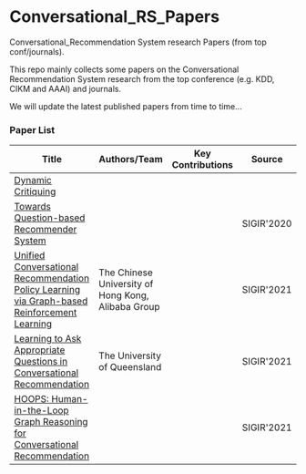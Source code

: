 # Conversational_RS_Papers
 Conversational_Recommendation System research Papers (from top conf/journals).

 This repo mainly collects some papers on the Conversational Recommendation System research from the top conference (e.g. KDD, CIKM and AAAI) and journals.

 We will update the latest published papers from time to time... 

 ### Paper List


|  Title   |  Authors/Team  |   Key Contributions    |  Source  |
|  ----  | ----  |   ----  | ----  |
| [Dynamic Critiquing](http://citeseerx.ist.psu.edu/viewdoc/download?doi=10.1.1.473.9437&rep=rep1&type=pdf) |  |
|  [Towards Question-based Recommender System](2020SIGIR-Towards%20Question-based%20Recommender%20Systems.pdf) |  | | SIGIR'2020| 
|[Unified Conversational Recommendation Policy Learning via Graph-based Reinforcement Learning](https://arxiv.org/pdf/2105.09710.pdf)|The Chinese University of Hong Kong, Alibaba Group|| SIGIR'2021|
|[Learning to Ask Appropriate Questions in Conversational Recommendation](https://arxiv.org/pdf/2105.04774.pdf)|The University of Queensland||SIGIR'2021|
|[HOOPS: Human-in-the-Loop Graph Reasoning for Conversational Recommendation](waitupdate)|||SIGIR'2021|